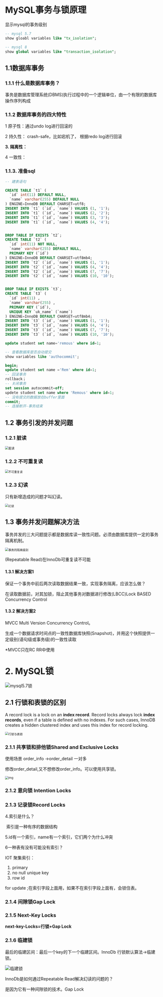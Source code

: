# MySQL事务与锁原理

显示mysql的事务级别

```sql
-- mysql 5.7
show gloabl variables like "tx_isolation";

-- mysql 8
show global variables like "transaction_isolation";

```

## 1.1数据库事务

### 1.1.1 什么是数据库事务？

事务是数据库管理系统(DBMS)执行过程中的一个逻辑单位，由一个有限的数据库操作序列构成



### 1.1.2 数据库事务的四大特性

1 原子性：通过undo log进行回滚的

2 持久性： crash-safe，比如宕机了， 根据redo log进行回滚

**3. 隔离性：** 

4 一致性：



### 1.1.3. 准备sql

```sql
-- 建表语句

CREATE TABLE `t1` (
  `id` int(11) DEFAULT NULL,
  `name` varchar(255) DEFAULT NULL
) ENGINE=InnoDB DEFAULT CHARSET=utf8;
INSERT INTO `t1` (`id`, `name`) VALUES (1, '1');
INSERT INTO `t1` (`id`, `name`) VALUES (2, '2');
INSERT INTO `t1` (`id`, `name`) VALUES (3, '3');
INSERT INTO `t1` (`id`, `name`) VALUES (4, '4');


DROP TABLE IF EXISTS `t2`;
CREATE TABLE `t2` (
  `id` int(11) NOT NULL,
  `name` varchar(255) DEFAULT NULL,
  PRIMARY KEY (`id`)
) ENGINE=InnoDB DEFAULT CHARSET=utf8mb4;
INSERT INTO `t2` (`id`, `name`) VALUES (1, '1');
INSERT INTO `t2` (`id`, `name`) VALUES (4, '4');
INSERT INTO `t2` (`id`, `name`) VALUES (7, '7');
INSERT INTO `t2` (`id`, `name`) VALUES (10, '10');


DROP TABLE IF EXISTS `t3`;
CREATE TABLE `t3` (
  `id` int(11) ,
  `name` varchar(255) ,
  PRIMARY KEY (`id`),
  UNIQUE KEY `uk_name` (`name`)
) ENGINE=InnoDB DEFAULT CHARSET=utf8mb4;
INSERT INTO `t3` (`id`, `name`) VALUES (1, '1');
INSERT INTO `t3` (`id`, `name`) VALUES (4, '4');
INSERT INTO `t3` (`id`, `name`) VALUES (7, '7');
INSERT INTO `t3` (`id`, `name`) VALUES (10, '10');


```





```sql
update student set name='remous' where id=1;

-- 查看数据库是否自动提交
show variables like 'authocommit';
```



```sql
begin;
update student set name ='Rem' where id=1;
-- 回滚事务
rollback；
-- 关闭事务
set session autocommit=off;
updete student set name where 'Remous' where id=1;
-- 没有提交的数据放在buffer里面
commit;
-- 连接断开-事务结束
```



## 1.2 事务引发的并发问题

### 1.2.1 脏读

<img src="E:\笔记\mysql笔记\脏读.png" alt="脏读" style="zoom:70%;" />





### 1.2.2 不可重复读

<img src="E:\笔记\mysql笔记\不可重复读.png" alt="不可重复读" style="zoom:67%;" />



### 1.2.3 幻读

只有新增造成的问题才叫幻读。

<img src="E:\笔记\mysql笔记\幻读.png" alt="幻读" style="zoom:67%;" />



## 1.3 事务并发问题解决方法

事务并发的三大问题提示都是数据库读一致性问题。必须由数据库提供一定的事务隔离机制。

<img src="E:\笔记\mysql笔记\事务的隔离级别.png" alt="事务的隔离级别" style="zoom:67%;" />



(Repeatable Read)在InnoDb可重复读不可能

#### 1.3.1 解决方案1

保证一个事务中前后两次读取数据结果一致，实现事务隔离，应该怎么做？

在读取数据前，对其加锁，阻止其他事务对数据进行修改(LBCC)Lock BASED Concurrency Control

#### 1.3.2 解决方案2

MVCC Multi Version Concurrency Control。

生成一个数据请求时间点的一致性数据库快照(Snapshot)，并用这个快照提供一定级别(语句级或事务级)的一致性读取

*MVCC只在RC RR中使用



# 2. MySQL锁

![mysql5.7锁](E:\笔记\mysql笔记\mysql5.7锁.png)

## 2.1 行锁和表锁的区别

A record lock is a lock on an **index record**. Record locks always lock **index records**, even if a table is defined with no indexes. For such cases, InnoDB creates a hidden clustered index and uses this index for record locking.

<img src="E:\笔记\mysql笔记\行锁与表锁.png" alt="行锁与表锁" style="zoom:67%;" />



### 2.1.1 共享锁和排他锁Shared and Exclusive Locks

使用场景 order_info ->order_detail 一对多

修改order_detail,又不想修改order_info。可以使用共享锁。



<img src="file:///C:\Users\Remous\AppData\Roaming\Tencent\Users\1605649124\TIM\WinTemp\RichOle\7YLI_0LN{0HCQRCUI[I98EX.png" alt="img" style="zoom:67%;" />



### 2.1.2 意向锁 Intention Locks





### 2.1.3 记录锁Record Locks

4.索引是什么？

​	索引是一种有序的数据结构



5.id有一个索引，name有一个索引，它们两个为什么冲突



6一种表有没有可能没有索引？

IOT 聚集索引：

1. primary
2. no null unique key
3. row id 

for update ;在索引字段上面用，如果不在索引字段上面有，会锁住表。



### 2.1.4 间隙锁Gap Lock



### 2.1.5 Next-Key Locks

**next-key-Locks=行锁+Gap Lock**



### 2.1.6 临建锁

最后的临建区间：最后一个key的下一个临建区间。InnoDb 行锁默认算法->临建锁。

![临建锁](E:\笔记\mysql笔记\临建锁.png)





InnoDb是如何通过Repeatable Read解决幻读的问题的？

是因为它有一种间隙锁的技术。Gap Lock

